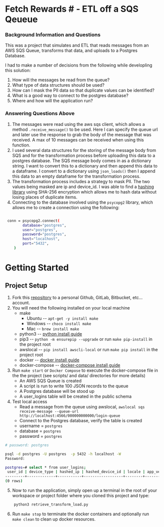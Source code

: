 # Fetch Rewards # - ETL off a SQS Qeueue

### Background Information and Questions
This was a project that simulates and ETL that reads messages from an AWS SQS Queue, transforms that data, and uploads to a Postgres Database. 

I had to make a number of decisions from the following while developling this solution: 

1. How will the messages be read from the queue?
2. What type of data structures should be used?
3. How can I mask the PII data so that duplicate values can be identified?
4. What is a good way to connect to the postgres database? 
5. Where and how will the application run?

### Answering Questions Above

1. The messages were read using the aws sqs client, which allows a method `.receive_message()` to be used. Here I can specify the queue url and later use the response to grab the body of the message that was received. A max of 10 messages can be received when using this function. 
2. I used several data structures for the storing of the message body from SQS and for the transformation process before uploading this data to a postgres database. The SQS message body comes in as a dictionary string. I want to convert this to a dictionary and then append this data to a dataframe. I convert to a dictionary using `json_loads()` then I append this data to an empty dataframe for the transformation process. 
3. The transformation process includes a strategy to mask PII. The two values being masked are ip and device_id. I was able to find a [hashing library](https://towardsdatascience.com/anonymise-sensitive-data-in-a-pandas-dataframe-column-with-hashlib-8e7ef397d91f) using SHA-256 encryption which allows me to hash data without losing places of duplicate items. 
4. Connecting to the database involved using the `psycopg2` library, which allows me to create a connection using the following: 
``` bash 

 conn = psycopg2.connect(
        database="postgres",
        user="postgres",
        password="postgres",
        host="localhost",
        port="5432",
    )
 ```
 
# Getting Started

## Project Setup
1. Fork this [repository]( https://github.com/OmarMiah/Data_Engineering_Take_Home_Fetch) to a personal Github, GitLab, Bitbucket, etc... account.
2. You will need the following installed on your local machine
    * make
        * Ubuntu -- `apt-get -y install make`
        * Windows -- `choco install make`
        * Mac -- `brew install make`
    * python3 -- [python install guide](https://www.python.org/downloads/)
    * pip3 -- `python -m ensurepip --upgrade` or run `make pip-install` in the project root
    * awslocal -- `pip install awscli-local`  or run `make pip install` in the project root
    * docker -- [docker install guide](https://docs.docker.com/get-docker/)
    * docker-compose -- [docker-compose install guide]()
3. Run `make start` or `Docker Compose` to execute the docker-compose file in the the project (see scripts/ and data/ directories for more details)
    * An AWS SQS Queue is created
    * A script is run to write 100 JSON records to the queue
    * A Postgres database will be stood up
    * A user_logins table will be created in the public schema
4. Test local access
    * Read a message from the queue using awslocal, `awslocal sqs receive-message --queue-url http://localhost:4566/000000000000/login-queue`
    * Connect to the Postgres database, verify the table is created
    * username = `postgres`
    * database = `postgres`
    * password = `postgres`

```bash
# password: postgres

psql -d postgres -U postgres  -p 5432 -h localhost -W
Password: 

postgres=# select * from user_logins;
 user_id | device_type | hashed_ip | hashed_device_id | locale | app_version | create_date 
---------+-------------+-----------+------------------+--------+-------------+-------------
(0 rows)
```
5. Now to run the application, simply open up a terminal in the root of your workspace or project folder where you cloned this project and type: 

```bash
    python3 retrieve_transform_load.py 
```

6. Run `make stop` to terminate the docker containers and optionally run `make clean` to clean up docker resources.
